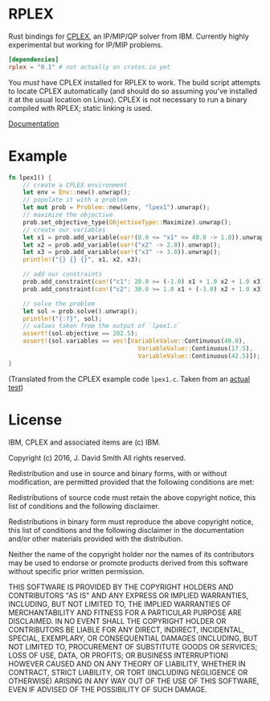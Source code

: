 # RPLEX

Rust bindings for
[CPLEX](https://www-01.ibm.com/software/commerce/optimization/cplex-optimizer/),
an IP/MIP/QP solver from IBM. Currently highly experimental but
working for IP/MIP problems.

```toml
[dependencies]
rplex = "0.1" # not actually on crates.io yet
```

You *must* have CPLEX installed for RPLEX to work. The build script
attempts to locate CPLEX automatically (and should do so assuming
you've installed it at the usual location on Linux). CPLEX is not
necessary to run a binary compiled with RPLEX; static linking is used.

[Documentation](http://atlanis.net/doc/rs/rplex/)

# Example

```rust
fn lpex1() {
    // create a CPLEX environment
    let env = Env::new().unwrap();
    // populate it with a problem
    let mut prob = Problem::new(&env, "lpex1").unwrap();
    // maximize the objective
    prob.set_objective_type(ObjectiveType::Maximize).unwrap();
    // create our variables
    let x1 = prob.add_variable(var!(0.0 <= "x1" <= 40.0 -> 1.0)).unwrap();
    let x2 = prob.add_variable(var!("x2" -> 2.0)).unwrap();
    let x3 = prob.add_variable(var!("x3" -> 3.0)).unwrap();
    println!("{} {} {}", x1, x2, x3);

    // add our constraints
    prob.add_constraint(con!("c1": 20.0 >= (-1.0) x1 + 1.0 x2 + 1.0 x3)).unwrap();
    prob.add_constraint(con!("c2": 30.0 >= 1.0 x1 + (-3.0) x2 + 1.0 x3)).unwrap();

    // solve the problem
    let sol = prob.solve().unwrap();
    println!("{:?}", sol);
    // values taken from the output of `lpex1.c`
    assert!(sol.objective == 202.5);
    assert!(sol.variables == vec![VariableValue::Continuous(40.0),
                                    VariableValue::Continuous(17.5),
                                    VariableValue::Continuous(42.5)]);
}
```

(Translated from the CPLEX example code `lpex1.c`. Taken from an
[actual test](src/lib.rs#L704-L724))

# License

IBM, CPLEX and associated items are (c) IBM.

Copyright (c) 2016, J. David Smith All rights reserved.

Redistribution and use in source and binary forms, with or without modification, are permitted provided that the following conditions are met:

Redistributions of source code must retain the above copyright notice, this list of conditions and the following disclaimer.

Redistributions in binary form must reproduce the above copyright notice, this list of conditions and the following disclaimer in the documentation and/or other materials provided with the distribution.

Neither the name of the copyright holder nor the names of its contributors may be used to endorse or promote products derived from this software without specific prior written permission.

THIS SOFTWARE IS PROVIDED BY THE COPYRIGHT HOLDERS AND CONTRIBUTORS "AS IS" AND ANY EXPRESS OR IMPLIED WARRANTIES, INCLUDING, BUT NOT LIMITED TO, THE IMPLIED WARRANTIES OF MERCHANTABILITY AND FITNESS FOR A PARTICULAR PURPOSE ARE DISCLAIMED. IN NO EVENT SHALL THE COPYRIGHT HOLDER OR CONTRIBUTORS BE LIABLE FOR ANY DIRECT, INDIRECT, INCIDENTAL, SPECIAL, EXEMPLARY, OR CONSEQUENTIAL DAMAGES (INCLUDING, BUT NOT LIMITED TO, PROCUREMENT OF SUBSTITUTE GOODS OR SERVICES; LOSS OF USE, DATA, OR PROFITS; OR BUSINESS INTERRUPTION) HOWEVER CAUSED AND ON ANY THEORY OF LIABILITY, WHETHER IN CONTRACT, STRICT LIABILITY, OR TORT (INCLUDING NEGLIGENCE OR OTHERWISE) ARISING IN ANY WAY OUT OF THE USE OF THIS SOFTWARE, EVEN IF ADVISED OF THE POSSIBILITY OF SUCH DAMAGE.
